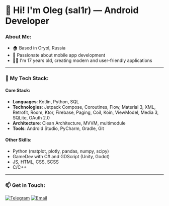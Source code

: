 # 👋 Hi! I'm Oleg (sal1r) — Android Developer

### About Me:
- 🏠 Based in Oryol, Russia
- 📱 Passionate about mobile app development
- 🧑‍💻 I'm 17 years old, creating modern and user-friendly applications

---

### 🔧 My Tech Stack:
#### Core Stack:
- **Languages**: Kotlin, Python, SQL
- **Technologies**: Jetpack Compose, Coroutines, Flow, Material 3, XML, Retrofit, Room, Ktor, Firebase, Paging, Coil, Koin, ViewModel, Media 3, SQLite, OAuth 2.0
- **Architecture**: Clean Architecture, MVVM, multimodule
- **Tools**: Android Studio, PyCharm, Gradle, Git

#### Other Skills:
- Python (matplot, plotly, pandas, numpy, scipy)
- GameDev with C# and GDScript (Unity, Godot)
- JS, HTML, CSS, SCSS
- C/C++

---

### 📫 Get in Touch:

[![Telegram](https://img.shields.io/badge/-Telegram-blue?style=for-the-badge&logo=telegram&logoColor=white)](https://t.me/sal1r)
[![Email](https://img.shields.io/badge/-Email-red?style=for-the-badge&logo=gmail&logoColor=white)](mailto:sal1r57@yandex.ru)
